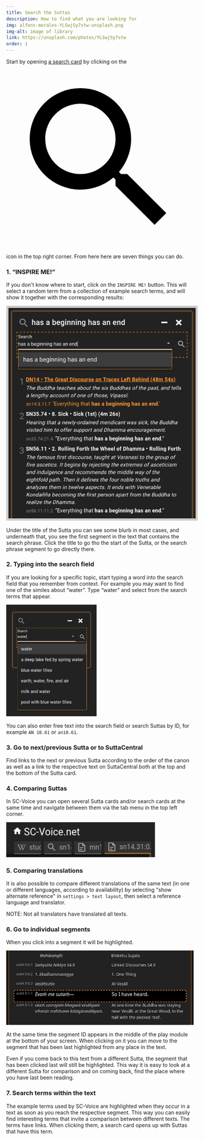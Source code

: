 ```yaml
---
title: Search the Suttas
description: How to find what you are looking for
img: alfons-morales-YLSwjSy7stw-unsplash.png
img-alt: image of library
link: https://unsplash.com/photos/YLSwjSy7stw
order: 1
---
```

Start by opening [a search card](#/search//en) by clicking on the <a href="#/search//de" class="scv-icon-btn v-btn v-btn--icon v-btn--round v-btn--router theme--dark v-size--default"><span class="v-btn__content"><span aria-hidden="true" class="v-icon notranslate theme--dark"><svg xmlns="http://www.w3.org/2000/svg" viewBox="0 0 24 24" role="img" aria-hidden="true" class="v-icon__svg"><path d="M9.5,3A6.5,6.5 0 0,1 16,9.5C16,11.11 15.41,12.59 14.44,13.73L14.71,14H15.5L20.5,19L19,20.5L14,15.5V14.71L13.73,14.44C12.59,15.41 11.11,16 9.5,16A6.5,6.5 0 0,1 3,9.5A6.5,6.5 0 0,1 9.5,3M9.5,5C7,5 5,7 5,9.5C5,12 7,14 9.5,14C12,14 14,12 14,9.5C14,7 12,5 9.5,5Z"></path></svg></span></span></a> icon in the top right corner. From here here are seven things you can do.

### 1. “INSPIRE ME!”

If you don't know where to start, click on the `INSPIRE ME!` button. This will select a random term from a collection of example search terms, and will show it together with the corresponding results:

<p><img src="img/result.png" class="ebt-image" alt="screenshot of search result" style="width: 600px; padding: 0.4em; border-radius: 0.2em; background: #cccccc;"></p> 

Under the title of the Sutta you can see some blurb in most cases, and underneath that, you see the first segment in the text that contains the search phrase. Click the title to go tho the start of the Sutta, or the search phrase segment to go directly there.

### 2. Typing into the search field

If you are looking for a specific topic, start typing a word into the search field that you remember from context. For example you may want to find one of the similes about “water”. Type “water” and select from the search terms that appear. 

<p><img src="img/searchfield.png" class="ebt-image" alt="schreenshot of search field with term water and results" style="height: 300px;"></p>

You can also enter free text into the search field or search Suttas by ID, for example `AN 10.61` or `an10.61`.

### 3. Go to next/previous Sutta or to SuttaCentral

Find links to the next or previous Sutta according to the order of the canon as well as a link to the respective text on SuttaCentral both at the top and the bottom of the Sutta card. 

### 4. Comparing Suttas

In SC-Voice you can open several Sutta cards and/or search cards at the same time and navigate between them via the tab menu in the top left corner. 

<p><img src="img/tabs.png" class="ebt-image" alt="screenshot of tab menu" style="width: 400px;"></p>

### 5. Comparing translations

It is also possible to compare different translations of the same text (in one or different languages, according to availability) by selecting "show alternate reference" in `settings > text layout`, then select a reference language and translator. 

NOTE: Not all translators have translated all texts.

### 6. Go to individual segments

When you click into a segment it will be highlighted. 

<img src="img/segment.png" alt="screenshot of highlighted segment" style="height: 200px;">

At the same time the segment ID appears in the middle of the play module at the bottom of your screen. When clicking on it you can move to the segment that has been last highlighted from any place in the text. 

Even if you come back to this text from a different Sutta, the segment that has been clicked last will still be highlighted. This way it is easy to look at a different Sutta for comparison and on coming back, find the place where you have last been reading. 

### 7. Search terms within the text
The example terms used by SC-Voice are highlighted when they occur in a text as soon as you reach the respective segment. This way you can easily find interesting terms that invite a comparison between different texts. The terms have links. When clicking them, a search card opens up with Suttas that have this term. 








